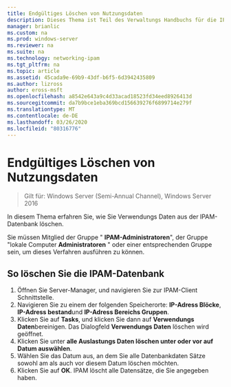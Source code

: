 ```yaml
---
title: Endgültiges Löschen von Nutzungsdaten
description: Dieses Thema ist Teil des Verwaltungs Handbuchs für die IP-Adressverwaltung (IPAM) in Windows Server 2016.
manager: brianlic
ms.custom: na
ms.prod: windows-server
ms.reviewer: na
ms.suite: na
ms.technology: networking-ipam
ms.tgt_pltfrm: na
ms.topic: article
ms.assetid: 45cada9e-69b9-43df-b6f5-6d3942435809
ms.author: lizross
author: eross-msft
ms.openlocfilehash: a8542e643a9c4d33acad18523fd34eed8926413d
ms.sourcegitcommit: da7b9bce1eba369bcd156639276f6899714e279f
ms.translationtype: MT
ms.contentlocale: de-DE
ms.lasthandoff: 03/26/2020
ms.locfileid: "80316776"
---
```

# <a name="purge-utilization-data"></a>Endgültiges Löschen von Nutzungsdaten

>Gilt für: Windows Server (Semi-Annual Channel), Windows Server 2016

In diesem Thema erfahren Sie, wie Sie Verwendungs Daten aus der IPAM-Datenbank löschen.  

Sie müssen Mitglied der Gruppe " **IPAM-Administratoren**", der Gruppe "lokale Computer **Administratoren** " oder einer entsprechenden Gruppe sein, um dieses Verfahren ausführen zu können.

## <a name="to-purge-the-ipam-database"></a>So löschen Sie die IPAM-Datenbank  
1. Öffnen Sie Server-Manager, und navigieren Sie zur IPAM-Client Schnittstelle.
2. Navigieren Sie zu einem der folgenden Speicherorte: **IP-Adress Blöcke**, **IP-Adress bestand**und **IP-Adress Bereichs Gruppen**.  
3. Klicken Sie auf **Tasks**, und klicken Sie dann auf **Verwendungs Daten**bereinigen. Das Dialogfeld **Verwendungs Daten** löschen wird geöffnet.
4. Klicken Sie unter **alle Auslastungs Daten löschen unter oder vor auf** **Datum auswählen**.
5. Wählen Sie das Datum aus, an dem Sie alle Datenbankdaten Sätze sowohl am als auch vor diesem Datum löschen möchten.
6. Klicken Sie auf **OK**. IPAM löscht alle Datensätze, die Sie angegeben haben.
